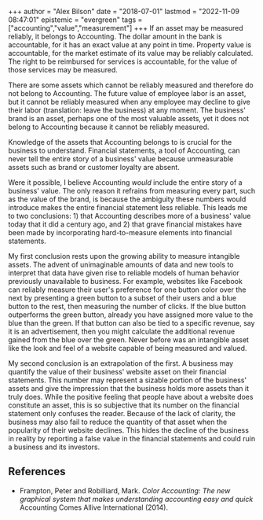 +++
author = "Alex Bilson"
date = "2018-07-01"
lastmod = "2022-11-09 08:47:01"
epistemic = "evergreen"
tags = ["accounting","value","measurement"]
+++
If an asset may be measured reliably, it belongs to Accounting. The dollar amount in the bank is accountable, for it has an exact value at any point in time. Property value is accountable, for the market estimate of its value may be reliably calculated. The right to be reimbursed for services is accountable, for the value of those services may be measured.

There are some assets which cannot be reliably measured and therefore do not belong to Accounting. The future value of employee labor is an asset, but it cannot be reliably measured when any employee may decline to give their labor (translation: leave the business) at any moment. The business' brand is an asset, perhaps one of the most valuable assets, yet it does not belong to Accounting because it cannot be reliably measured.

Knowledge of the assets that Accounting belongs to is crucial for the business to understand. Financial statements, a tool of Accounting, can never tell the entire story of a business' value because unmeasurable assets such as brand or customer loyalty are absent.

Were it possible, I believe Accounting _would_ include the entire story of a business' value. The only reason it refrains from measuring every part, such as the value of the brand, is because the ambiguity these numbers would introduce makes the entire financial statement less reliable. This leads me to two conclusions: 1) that Accounting describes more of a business' value today that it did a century ago, and 2) that grave financial mistakes have been made by incorporating hard-to-measure elements into financial statements.

My first conclusion rests upon the growing ability to measure intangible assets. The advent of unimaginable amounts of data and new tools to interpret that data have given rise to reliable models of human behavior previously unavailable to business. For example, websites like Facebook can reliably measure their user's preference for one button color over the next by presenting a green button to a subset of their users and a blue button to the rest, then measuring the number of clicks. If the blue button outperforms the green button, already you have assigned more value to the blue than the green. If that button can also be tied to a specific revenue, say it is an advertisement, then you might calculate the additional revenue gained from the blue over the green. Never before was an intangible asset like the look and feel of a website capable of being measured and valued.

My second conclusion is an extrapolation of the first. A business may quantify the value of their business' website asset on their financial statements. This number may represent a sizable portion of the business' assets and give the impression that the business holds more assets than it truly does. While the positive feeling that people have about a website does constitute an asset, this is so subjective that its number on the financial statement only confuses the reader. Because of the lack of clarity, the business may also fail to reduce the quantity of that asset when the popularity of their website declines. This hides the decline of the business in reality by reporting a false value in the financial statements and could ruin a business and its investors.

## References

- Frampton, Peter and Robilliard, Mark. _Color Accounting: The new graphical system that makes understanding accounting easy and quick_ Accounting Comes Allive International (2014).
